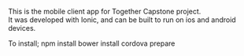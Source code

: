 This is the mobile client app for Together Capstone project.  
It was developed with Ionic, and can be built to run on ios and android devices.

To install;
npm install
bower install
cordova prepare
